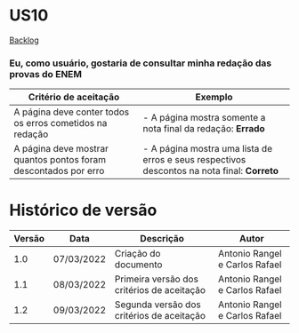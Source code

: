 # US10

[Backlog](../backlog.md)

### Eu, como usuário, gostaria de consultar minha redação das provas do ENEM

| Critério de aceitação                                           | Exemplo                                                                                      |
| --------------------------------------------------------------- | -------------------------------------------------------------------------------------------- |
| A página deve conter todos os erros cometidos na redação        | - A página mostra somente a nota final da redação: **Errado**                                |
| A página deve mostrar quantos pontos foram descontados por erro | - A página mostra uma lista de erros e seus respectivos descontos na nota final: **Correto** |

# Histórico de versão

| Versão | Data       | Descrição                                  | Autor                          |
| ------ | ---------- | ------------------------------------------ | ------------------------------ |
| 1.0    | 07/03/2022 | Criação do documento                       | Antonio Rangel e Carlos Rafael |
| 1.1    | 08/03/2022 | Primeira versão dos critérios de aceitação | Antonio Rangel e Carlos Rafael |
| 1.2    | 09/03/2022 | Segunda versão dos critérios de aceitação  | Antonio Rangel e Carlos Rafael |
